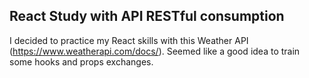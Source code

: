 ## React Study with API RESTful consumption

I decided to practice my React skills with this Weather API (https://www.weatherapi.com/docs/). Seemed like a good idea to train some hooks and props exchanges.